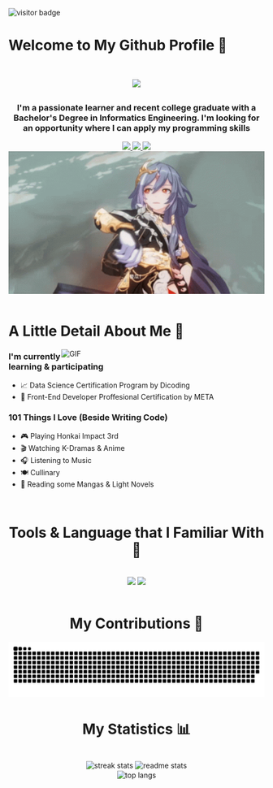![visitor badge](https://visitor-badge.laobi.icu/badge?page_id=adityafajri.visitor-badge&left_color=black&right_color=%23C01C12ff)

<h1> Welcome to My Github Profile 👋 </h1>

<h1 align="center">
    <img src="https://readme-typing-svg.herokuapp.com/?font=Righteous&size=35&center=true&vCenter=true&width=500&height=70&duration=4000&color=C01C12ff&lines=Hello+There!;+My+Name+is+Aditya+Fajri!;" />
</h1>

<h3 align="center">I'm a passionate learner and recent college graduate with a Bachelor's Degree in Informatics Engineering. I'm looking for an opportunity where I can apply my programming skills</h3>
<div align="center">
  <a href="https://fb.com/gonsaiki" target="_blank">
    <img src="https://img.shields.io/badge/Facebook-1877F2?style=for-the-badge&logo=facebook&logoColor=white" target="_blank" />
  </a>
  <a href="mailto:adityafajrimelinianto@gmail.com">
    <img src="https://img.shields.io/badge/Gmail-333333?style=for-the-badge&logo=gmail&logoColor=red" />
  </a>
  <a href="https://linkedin.com/in/adityafajri" target="_blank">
    <img src="https://img.shields.io/badge/LinkedIn-0077B5?style=for-the-badge&logo=linkedin&logoColor=white" target="_blank" />
  </a>
</div>

<div align="center">
<img hight="300" width="700" alt="GIF" align="center" src="https://raw.githubusercontent.com/adityafajri/adityafajri/main/assets/gif/Fu%20Hau%20Honkai%20Impact3rd%20GIF%20-%20Fu%20Hau%20Honkai%20Impact3rd%20Honkai%20-%20Discover%20%26%20Share%20GIFs.gif">
</div><br>

<h1>A Little Detail About Me 💬</h1>
<img hight="300" width="400" alt="GIF" align="right" src="https://github.com/adityafajri/adityafajri/blob/main/assets/gif/tumblr_2296da1bbcd622cd1984d1bf900b6146_72dcfd6d_640.gif">

<h3>I'm currently learning & participating</h3>
<ul>
    <li> 📈 Data Science Certification Program by Dicoding </li>
    <li> 🚀 Front-End Developer Proffesional Certification by META</li>
</ul>

<h3> 101 Things I Love (Beside Writing Code) </h3>
<ul>
    <li>🎮 Playing Honkai Impact 3rd</li>
    <li>🎬 Watching K-Dramas & Anime</li>
    <li>🎧 Listening to Music</li>
    <li>🍽️ Cullinary</li>
    <li>📑 Reading some Mangas & Light Novels</li>
</ul>
<br>

<h1 align="center">Tools & Language that I Familiar With 🔨</h1>
<br/>
<div align="center">
    <img src="https://skillicons.dev/icons?i=react,bootstrap,html,css,vscode,github,figma,git" />
    <img src="https://skillicons.dev/icons?i=nodejs,python,javascript,c,java,mysql" /><br>
</div>
<br/>
<div align="center">
  <h1>My Contributions 📝</h1>
   <img alt="snake eating my contributions" src="https://raw.githubusercontent.com/adityafajri/adityafajri/output/github-contribution-grid-snake.svg" />
  <br/>
</div>
<h1 align="center">My Statistics 📊</h1>
<br>
<div align=center>
  <img width=390 src="https://streak-stats.demolab.com/?user=adityafajri&count_private=true&theme=react&border_radius=10" alt="streak stats"/>
  <img width=390 src="https://github-readme-stats.vercel.app/api?username=adityafajri&count_private=true&show_icons=true&theme=react&rank_icon=github&border_radius=10" alt="readme stats" />
  <br/>
  <img width=325 align="center" src="https://github-readme-stats.vercel.app/api/top-langs/?username=adityafajri&langs_count=8&layout=compact&theme=react&border_radius=10&size_weight=0.5&count_weight=0.5&exclude_repo=github-readme-stats" alt="top langs" />
</div>
<br/>
